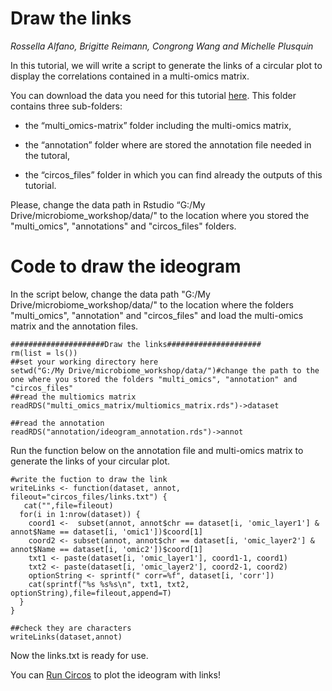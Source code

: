 # Draw the links
*Rossella Alfano, Brigitte Reimann, Congrong Wang and Michelle Plusquin*


In this tutorial, we will write a script to generate the links of a circular plot to display the correlations contained in a multi-omics matrix. 

You can download the data you need for this tutorial [here](https://github.com/rossellaalfano/Circular-plots/tree/main/data). This folder contains three sub-folders: 

- the “multi_omics-matrix” folder including the multi-omics matrix, 

- the “annotation” folder where are stored the annotation file needed in the tutoral,

- the “circos_files” folder in which you can find already the outputs of this tutorial. 

Please, change the data path in Rstudio “G:/My Drive/microbiome_workshop/data/" to the location where you stored the "multi_omics", "annotations" and "circos_files" folders.

# Code to draw the ideogram

In the script below, change the data path "G:/My Drive/microbiome_workshop/data/" to the location where the folders "multi_omics", "annotation" and "circos_files" and load the multi-omics matrix and the annotation files. 


```{r warning = FALSE,message = FALSE}
#####################Draw the links#####################
rm(list = ls())
##set your working directory here
setwd("G:/My Drive/microbiome_workshop/data/")#change the path to the one where you stored the folders "multi_omics", "annotation" and "circos_files" 
##read the multiomics matrix
readRDS("multi_omics_matrix/multiomics_matrix.rds")->dataset

##read the annotation
readRDS("annotation/ideogram_annotation.rds")->annot

```

Run the function below on the annotation file and multi-omics matrix to generate the links of your circular plot. 

```{r warning = FALSE,message = FALSE}
#write the fuction to draw the link
writeLinks <- function(dataset, annot, fileout="circos_files/links.txt") {
   cat("",file=fileout)
  for(i in 1:nrow(dataset)) {
    coord1 <-  subset(annot, annot$chr == dataset[i, 'omic_layer1'] & annot$Name == dataset[i, 'omic1'])$coord[1]
    coord2 <- subset(annot, annot$chr == dataset[i, 'omic_layer2'] & annot$Name == dataset[i, 'omic2'])$coord[1]
    txt1 <- paste(dataset[i, 'omic_layer1'], coord1-1, coord1)
    txt2 <- paste(dataset[i, 'omic_layer2'], coord2-1, coord2)
    optionString <- sprintf(" corr=%f", dataset[i, 'corr'])
    cat(sprintf("%s %s%s\n", txt1, txt2, optionString),file=fileout,append=T)
  }
}

##check they are characters
writeLinks(dataset,annot)

```

Now the links.txt is ready for use. 

You can [Run Circos](link) to plot the ideogram with links!
